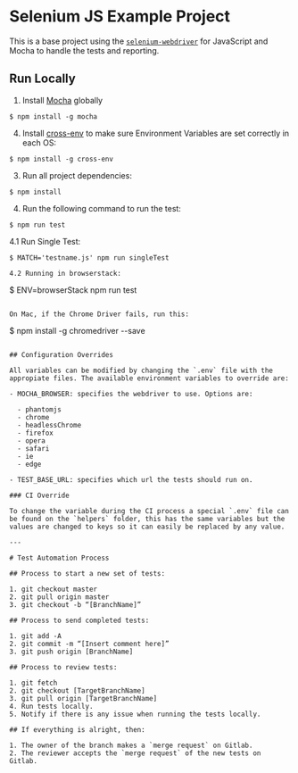 # Selenium JS Example Project

This is a base project using the [`selenium-webdriver`](http://seleniumhq.github.io/selenium/docs/api/javascript/index.html) for JavaScript and Mocha to handle the tests and reporting.

## Run Locally

1. Install [Mocha](http://mochajs.org) globally

```
$ npm install -g mocha
```

4. Install [cross-env](https://www.npmjs.com/package/cross-env) to make sure Environment Variables are set correctly in each OS:

```
$ npm install -g cross-env
```

3. Run all project dependencies:

```
$ npm install
```

4. Run the following command to run the test:

```
$ npm run test
```

4.1  Run Single Test:

```
$ MATCH='testname.js' npm run singleTest 
```

```
4.2 Running in browserstack:

```
$  ENV=browserStack  npm run test
```

On Mac, if the Chrome Driver fails, run this:

```
$ npm install -g chromedriver --save
```

## Configuration Overrides

All variables can be modified by changing the `.env` file with the appropiate files. The available environment variables to override are:

- MOCHA_BROWSER: specifies the webdriver to use. Options are:

  - phantomjs
  - chrome
  - headlessChrome
  - firefox
  - opera
  - safari
  - ie
  - edge

- TEST_BASE_URL: specifies which url the tests should run on.

### CI Override

To change the variable during the CI process a special `.env` file can be found on the `helpers` folder, this has the same variables but the values are changed to keys so it can easily be replaced by any value.

---

# Test Automation Process

## Process to start a new set of tests:

1. git checkout master
2. git pull origin master
3. git checkout -b “[BranchName]”

## Process to send completed tests:

1. git add -A
2. git commit -m “[Insert comment here]”
3. git push origin [BranchName]

## Process to review tests:

1. git fetch
2. git checkout [TargetBranchName]
3. git pull origin [TargetBranchName]
4. Run tests locally.
5. Notify if there is any issue when running the tests locally.

## If everything is alright, then:

1. The owner of the branch makes a `merge request` on Gitlab.
2. The reviewer accepts the `merge request` of the new tests on Gitlab.
